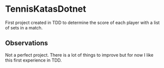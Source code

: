 # TennisKatasDotnet
First project created in TDD to determine the score of each player with a list of sets in a match.

## Observations
Not a perfect project. There is a lot of things to improve but for now I like this first experience in TDD.
